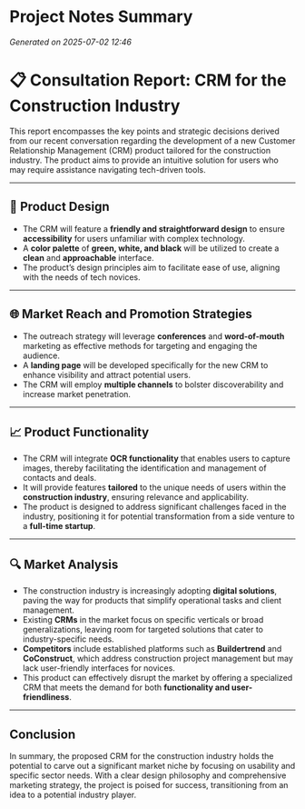# Project Notes Summary

*Generated on 2025-07-02 12:46*

# 📋 **Consultation Report: CRM for the Construction Industry**

This report encompasses the key points and strategic decisions derived from our recent conversation regarding the development of a new Customer Relationship Management (CRM) product tailored for the construction industry. The product aims to provide an intuitive solution for users who may require assistance navigating tech-driven tools.

---

## 🎨 **Product Design**

- The CRM will feature a **friendly and straightforward design** to ensure **accessibility** for users unfamiliar with complex technology.
- A **color palette** of **green, white, and black** will be utilized to create a **clean** and **approachable** interface.
- The product’s design principles aim to facilitate ease of use, aligning with the needs of tech novices.

---

## 🌐 **Market Reach and Promotion Strategies**

- The outreach strategy will leverage **conferences** and **word-of-mouth** marketing as effective methods for targeting and engaging the audience.
- A **landing page** will be developed specifically for the new CRM to enhance visibility and attract potential users.
- The CRM will employ **multiple channels** to bolster discoverability and increase market penetration.

---

## 📈 **Product Functionality**

- The CRM will integrate **OCR functionality** that enables users to capture images, thereby facilitating the identification and management of contacts and deals.
- It will provide features **tailored** to the unique needs of users within the **construction industry**, ensuring relevance and applicability.
- The product is designed to address significant challenges faced in the industry, positioning it for potential transformation from a side venture to a **full-time startup**.

---

## 🔍 **Market Analysis**

- The construction industry is increasingly adopting **digital solutions**, paving the way for products that simplify operational tasks and client management.
- Existing **CRMs** in the market focus on specific verticals or broad generalizations, leaving room for targeted solutions that cater to industry-specific needs.
- **Competitors** include established platforms such as **Buildertrend** and **CoConstruct**, which address construction project management but may lack user-friendly interfaces for novices.
- This product can effectively disrupt the market by offering a specialized CRM that meets the demand for both **functionality and user-friendliness**.

---

## **Conclusion**

In summary, the proposed CRM for the construction industry holds the potential to carve out a significant market niche by focusing on usability and specific sector needs. With a clear design philosophy and comprehensive marketing strategy, the project is poised for success, transitioning from an idea to a potential industry player.